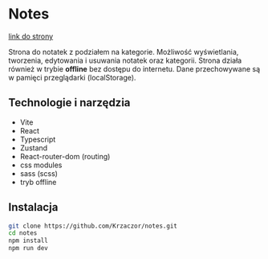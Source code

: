 # Notes

[link do strony](https://krzaczor.github.io/notes/)

Strona do notatek z podziałem na kategorie.
Możliwość wyświetlania, tworzenia, edytowania i usuwania notatek oraz kategorii.
Strona działa również w trybie **offline** bez dostępu do internetu.
Dane przechowywane są w pamięci przeglądarki (localStorage).

## Technologie i narzędzia

-   Vite
-   React
-   Typescript
-   Zustand
-   React-router-dom (routing)
-   css modules
-   sass (scss)
-   tryb offline

## Instalacja

```bash
git clone https://github.com/Krzaczor/notes.git
cd notes
npm install
npm run dev
```
